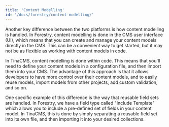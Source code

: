 ```yaml
---
title: 'Content Modelling'
id: '/docs/forestry/content-modelling/'
---
```


Another key difference between the two platforms is how content modelling is handled. In Forestry, content modelling is done in the CMS user interface (UI), which means that you can create and manage your content models directly in the CMS. This can be a convenient way to get started, but it may not be as flexible as working with content models in code.

In TinaCMS, content modelling is done within code. This means that you'll need to define your content models in a configuration file, and then import them into your CMS. The advantage of this approach is that it allows developers to have more control over their content models, and to easily reuse models, import models from other projects, add custom validation, and so on.

One specific example of this difference is the way that reusable field sets are handled. In Forestry, we have a field type called "Include Template" which allows you to include a pre-defined set of fields in your content model. In TinaCMS, this is done by simply separating a reusable field set into its own file, and then importing it into your desired collections.

